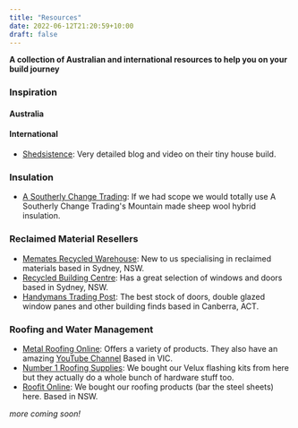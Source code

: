 ```yaml
---
title: "Resources"
date: 2022-06-12T21:20:59+10:00
draft: false
---
```


**A collection of Australian and international resources to help you on your build journey**

### Inspiration
#### Australia

#### International
- [Shedsistence](https://shedsistence.com/): Very detailed blog and video on their tiny house build.

### Insulation
- [A Southerly Change Trading](https://www.asoutherlychangetrading.com/): If we had scope we would totally use A Southerly Change Trading's Mountain made sheep wool hybrid insulation. 

### Reclaimed Material Resellers
- [Memates Recycled Warehouse](https://mematesrecycledwarehouse.com.au/): New to us specialising in reclaimed materials based in Sydney, NSW.
- [Recycled Building Centre](https://www.recycledbuildingcentre.com.au/): Has a great selection of windows and doors based in Sydney, NSW.
- [Handymans Trading Post](https://www.recycledbuildingcentre.com.au/): The best stock of doors, double glazed window panes and other building finds based in Canberra, ACT.

### Roofing and Water Management 
- [Metal Roofing Online](https://www.metalroofingonline.com.au/): Offers a variety of products. They also have an amazing [YouTube Channel](https://www.youtube.com/c/MetalRoofingOnline) Based in VIC.
- [Number 1 Roofing Supplies](https://www.no1roofing.com.au/narrabeen-nsw-no1-roofing-and-building-supplies/): We bought our Velux flashing kits from here but they actually do a whole bunch of hardware stuff too.
- [Roofit Online](https://roofit.online/): We bought our roofing products (bar the steel sheets) here. Based in NSW.

*more coming soon!*